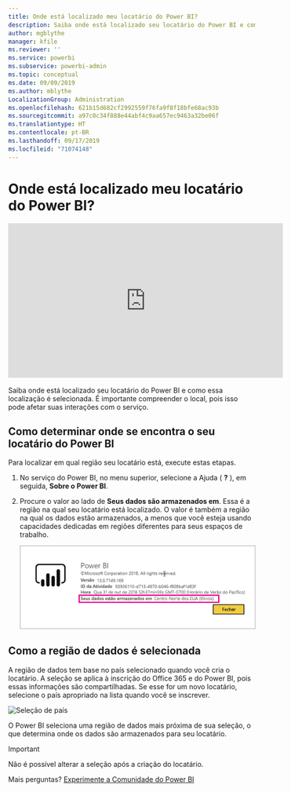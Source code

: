 ```yaml
---
title: Onde está localizado meu locatário do Power BI?
description: Saiba onde está localizado seu locatário do Power BI e como essa localização é selecionada. É importante compreender isso, já que é algo que pode afetar suas interações com o serviço.
author: mgblythe
manager: kfile
ms.reviewer: ''
ms.service: powerbi
ms.subservice: powerbi-admin
ms.topic: conceptual
ms.date: 09/09/2019
ms.author: mblythe
LocalizationGroup: Administration
ms.openlocfilehash: 621b15d682cf2992559f76fa9f8f18bfe68ac93b
ms.sourcegitcommit: a97c0c34f888e44abf4c9aa657ec9463a32be06f
ms.translationtype: HT
ms.contentlocale: pt-BR
ms.lasthandoff: 09/17/2019
ms.locfileid: "71074148"
---
```

# <a name="where-is-my-power-bi-tenant-located"></a>Onde está localizado meu locatário do Power BI?

<iframe width="560" height="315" src="https://www.youtube.com/embed/0fOxaHJPvdM?showinfo=0" frameborder="0" allowfullscreen></iframe>

Saiba onde está localizado seu locatário do Power BI e como essa localização é selecionada. É importante compreender o local, pois isso pode afetar suas interações com o serviço.

## <a name="how-to-determine-where-your-power-bi-tenant-is-located"></a>Como determinar onde se encontra o seu locatário do Power BI

Para localizar em qual região seu locatário está, execute estas etapas.

1. No serviço do Power BI, no menu superior, selecione a Ajuda ( **?** ), em seguida, **Sobre o Power BI**.

1. Procure o valor ao lado de **Seus dados são armazenados em**. Essa é a região na qual seu locatário está localizado. O valor é também a região na qual os dados estão armazenados, a menos que você esteja usando capacidades dedicadas em regiões diferentes para seus espaços de trabalho.

    ![Região de dados](media/service-admin-where-is-my-tenant-located/power-bi-data-region.png)

## <a name="how-the-data-region-is-selected"></a>Como a região de dados é selecionada

A região de dados tem base no país selecionado quando você cria o locatário. A seleção se aplica à inscrição do Office 365 e do Power BI, pois essas informações são compartilhadas. Se esse for um novo locatário, selecione o país apropriado na lista quando você se inscrever.

![Seleção de país](media/service-admin-where-is-my-tenant-located/sign-up-country-selection.png)

O Power BI seleciona uma região de dados mais próxima de sua seleção, o que determina onde os dados são armazenados para seu locatário.

> [!IMPORTANT]
> Não é possível alterar a seleção após a criação do locatário.

Mais perguntas? [Experimente a Comunidade do Power BI](http://community.powerbi.com/)

